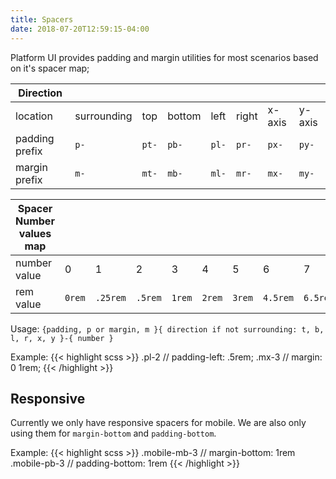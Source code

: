 ```yaml
---
title: Spacers
date: 2018-07-20T12:59:15-04:00
---
```


Platform UI provides padding and margin utilities for most scenarios based on it's spacer map;

| Direction      |                 |                  |                  |                  |                  |                  |                  |
| -------------- | --------------- | ---------------- | ---------------- | ---------------- | ---------------- | ---------------- | ---------------- |
| location       | surrounding     | top              | bottom           | left             | right            | x-axis           | y-axis           |
| padding prefix | <code>p-</code> | <code>pt-</code> | <code>pb-</code> | <code>pl-</code> | <code>pr-</code> | <code>px-</code> | <code>py-</code> |
| margin prefix  | <code>m-</code> | <code>mt-</code> | <code>mb-</code> | <code>ml-</code> | <code>mr-</code> | <code>mx-</code> | <code>my-</code> |

| Spacer Number values map |                   |                     |                    |                   |                   |                   |                     |                     |
| ------------------------ | ----------------- | ------------------- | ------------------ | ----------------- | ----------------- | ----------------- | ------------------- | ------------------- |
| number value             | 0                 | 1                   | 2                  | 3                 | 4                 | 5                 | 6                   | 7                   |
| rem value                | <code>0rem</code> | <code>.25rem</code> | <code>.5rem</code> | <code>1rem</code> | <code>2rem</code> | <code>3rem</code> | <code>4.5rem</code> | <code>6.5rem</code> |

Usage: `{padding, p or margin, m }{ direction if not surrounding: t, b, l, r, x, y }-{ number }`

Example:
{{< highlight scss >}}
.pl-2 // padding-left: .5rem;
.mx-3 // margin: 0 1rem;
{{< /highlight >}}


## Responsive

Currently we only have responsive spacers for mobile. We are also only using them for `margin-bottom` and `padding-bottom`.

Example:
{{< highlight scss >}}
.mobile-mb-3 // margin-bottom: 1rem
.mobile-pb-3 // padding-bottom: 1rem
{{< /highlight >}}
